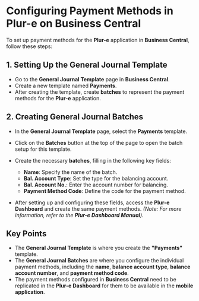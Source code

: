 # Configuring Payment Methods in **Plur-e** on **Business Central**

To set up payment methods for the **Plur-e** application in **Business Central**, follow these steps:

## 1. Setting Up the **General Journal Template**

- Go to the **General Journal Template** page in **Business Central**.
- Create a new template named **Payments**.
- After creating the template, create **batches** to represent the payment methods for the **Plur-e** application.

## 2. Creating **General Journal Batches**

- In the **General Journal Template** page, select the **Payments** template.
- Click on the **Batches** button at the top of the page to open the batch setup for this template.
- Create the necessary **batches**, filling in the following key fields:
  - **Name**: Specify the name of the batch.
  - **Bal. Account Type**: Set the type for the balancing account.
  - **Bal. Account No.**: Enter the account number for balancing.
  - **Payment Method Code**: Define the code for the payment method.

- After setting up and configuring these fields, access the **Plur-e Dashboard** and create the same payment methods. *(Note: For more information, refer to the **Plur-e Dashboard Manual**).*

## Key Points

- The **General Journal Template** is where you create the **"Payments"** template.
- The **General Journal Batches** are where you configure the individual payment methods, including the **name**, **balance account type**, **balance account number**, and **payment method code**.
- The payment methods configured in **Business Central** need to be replicated in the **Plur-e Dashboard** for them to be available in the **mobile application**.
